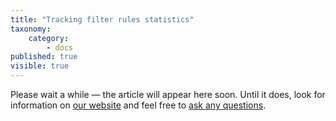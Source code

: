 ```yaml
---
title: "Tracking filter rules statistics"
taxonomy:
    category:
        - docs
published: true
visible: true
---
```


Please wait a while — the article will appear here soon. Until it does, look for information on [our website](https://adguard-vpn.com/en/welcome.html) and feel free to [ask any questions](https://adguard.com/en/support.html). 